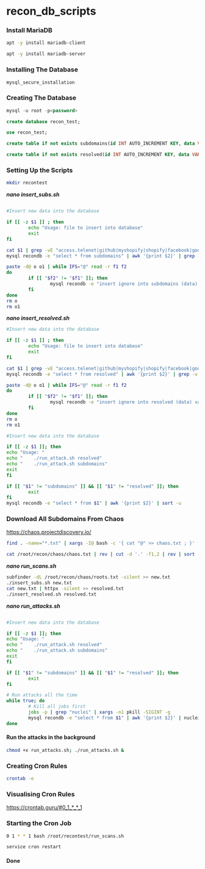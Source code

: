 # recon_db_scripts


### Install MariaDB

```bash
apt -y install mariadb-client
```

```bash
apt -y install mariadb-server
```

### Installing The Database

```bash
mysql_secure_installation
```

### Creating The Database

```sql
mysql -u root -p<password>
```

```sql
create database recon_test;
```

```sql
use recon_test;
```

```sql
create table if not exists subdomains(id INT AUTO_INCREMENT KEY, data VARCHAR(255) NOT NULL);
```

```sql
create table if not exists resolved(id INT AUTO_INCREMENT KEY, data VARCHAR(255) NOT NULL);
```

### Setting Up the Scripts

```bash
mkdir recontest
```


***nano insert_subs.sh***
```bash

#Insert new data into the database

if [[ -z $1 ]] ; then
        echo "Usage: file to insert into database"
        exit
fi

cat $1 | grep -vE "access.telenet|github|myshopify|shopify|facebook|google|microsoft|aliyun|amazoncloud|stanford.edu|huaweicloud" >> o1
mysql recondb -e "select * from subdomains" | awk '{print $2}' | grep -v "data" >> o

paste -d@ o o1 | while IFS="@" read -r f1 f2
do
        if [[ "$f2" != "$f1" ]]; then
                mysql recondb -e "insert ignore into subdomains (data) values('$f2')"
        fi
done
rm o
rm o1
```


***nano insert_resolved.sh***
```bash
#Insert new data into the database

if [[ -z $1 ]] ; then
        echo "Usage: file to insert into database"
        exit
fi

cat $1 | grep -vE "access.telenet|github|myshopify|shopify|facebook|google|microsoft|aliyun|amazoncloud|stanford.edu|huaweicloud" >> o1
mysql recondb -e "select * from resolved" | awk '{print $2}' | grep -v "data" >> o

paste -d@ o o1 | while IFS="@" read -r f1 f2
do
        if [[ "$f2" != "$f1" ]]; then
                mysql recondb -e "insert ignore into resolved (data) values('$f2')"
        fi
done
rm o
rm o1
```

```bash
#Insert new data into the database

if [[ -z $1 ]]; then
echo "Usage: "
echo "    ./run_attack.sh resolved"
echo "    ./run_attack.sh subdomains"
exit
fi

if [[ "$1" != "subdomains" ]] && [[ "$1" != "resolved" ]]; then
        exit
fi
mysql recondb -e "select * from $1" | awk '{print $2}' | sort -u
```

### Download All Subdomains From Chaos
https://chaos.projectdiscovery.io/


```bash
find . -name="*.txt" | xargs -I@ bash -c '{ cat "@" >> chaos.txt ; }'
```

```bash
cat /root/recon/chaos/chaos.txt | rev | cut -d '.' -f1,2 | rev | sort -u >> /root/recon/chaos/root.txt
```

***nano run_scans.sh***

```bash
subfinder -dL /root/recon/chaos/roots.txt -silent >> new.txt
./insert_subs.sh new.txt
cat new.txt | httpx -silent >> resolved.txt
./insert_resolved.sh resolved.txt
```

***nano run_attacks.sh***

```bash

#Insert new data into the database

if [[ -z $1 ]]; then
echo "Usage: "
echo "    ./run_attack.sh resolved"
echo "    ./run_attack.sh subdomains"
exit
fi

if [[ "$1" != "subdomains" ]] && [[ "$1" != "resolved" ]]; then
        exit
fi

# Run attacks all the time
while true; do
        # Kill all jobs first
        jobs -p | grep "nuclei" | xargs -n1 pkill -SIGINT -g
        mysql recondb -e "select * from $1" | awk '{print $2}' | nuclei -t /root/nuclei-templates/ -severity critical,high -exclude takeovers -c 200 | notify -silent
done
```

#### Run the attacks in the background

```bash
chmod +x run_attacks.sh; ./run_attacks.sh &
````

### Creating Cron Rules

```bash
crontab -e
```

### Visualising Cron Rules

https://crontab.guru/#0_1_*_*_1


### Starting the Cron Job
```bash
0 1 * * 1 bash /root/recontest/run_scans.sh
```

```bash
service cron restart
```

#### Done

